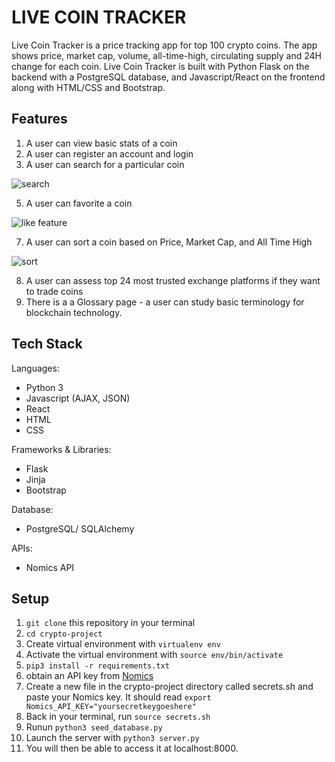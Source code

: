 # LIVE COIN TRACKER
Live Coin Tracker is a price tracking app for top 100 crypto coins. The app shows price, market cap, volume, all-time-high, circulating supply and 24H change for each coin. Live Coin Tracker is built with Python Flask on the backend with a PostgreSQL database, and Javascript/React on the frontend along with HTML/CSS and Bootstrap.

## Features

1. A user can view basic stats of a coin 
2. A user can register an account and login
3. A user can search for a particular coin

![search](https://user-images.githubusercontent.com/88920819/139940772-aa7b219f-e2c4-411f-a44d-0f0896740979.gif)

5. A user can favorite a coin

![like feature](https://user-images.githubusercontent.com/88920819/139940992-78ef8e76-60eb-44b8-a8db-d20017e39c16.gif)

7. A user can sort a coin based on Price, Market Cap, and All Time High

![sort](https://user-images.githubusercontent.com/88920819/139940902-aa4919ce-7eba-475d-b1f9-be03508885a4.gif)

8. A user can assess top 24 most trusted exchange platforms if they want to trade coins
10. There is a a Glossary page - a user can study basic terminology for blockchain technology.


## Tech Stack
Languages:
* Python 3 
* Javascript (AJAX, JSON)
* React
* HTML
* CSS

Frameworks & Libraries:
* Flask
* Jinja
* Bootstrap

Database:
* PostgreSQL/ SQLAlchemy

APIs:
* Nomics API

## Setup
1. `git clone` this repository in your terminal
2. `cd crypto-project`
3. Create virtual environment with `virtualenv env`
4. Activate the virtual environment with `source env/bin/activate`
5. `pip3 install -r requirements.txt`
6. obtain an API key from [Nomics](https://nomics.com/docs/)
7. Create a new file in the crypto-project directory called secrets.sh and paste your Nomics key. It should read `export Nomics_API_KEY="yoursecretkeygoeshere"`
8. Back in your terminal, run `source secrets.sh`
9. Runun `python3 seed_database.py`
10. Launch the server with `python3 server.py`
11. You will then be able to access it at localhost:8000.

